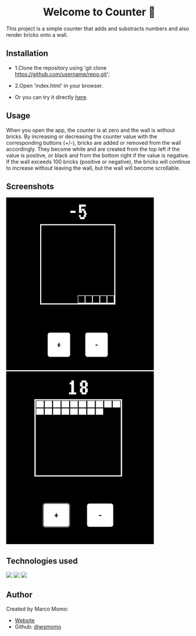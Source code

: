 <h1 align="center">Welcome to Counter 👋</h1>
<p>
</p>

This project  is a simple counter that adds and substracts numbers and also render bricks onto a wall.


## Installation

* 1.Clone the repository using 'git clone https://github.com/username/repo.git';
* 2.Open 'index.html' in your browser.

* Or you can try it directly [here](https://counterwall.netlify.app/).

## Usage

When you open the app, the counter is at zero and the wall is without bricks. By increasing or decreasing the counter value with the corresponding buttons (+/-), bricks are added or removed from the wall accordingly. They become white and are created from the top left if the value is positive, or black and from the bottom right if the value is negative. If the wall exceeds 100 bricks (positive or negative), the bricks will continue to increase without leaving the wall, but the wall will become scrollable.

## Screenshots

<img src="assets\img\readme\negNumbers.png">
<img src="assets\img\readme\posNumbers.png">

## Technologies used

<img src="https://img.shields.io/badge/HTML5-E34F26?style=for-the-badge&logo=html5&logoColor=white">
<img src="https://img.shields.io/badge/CSS3-1572B6?style=for-the-badge&logo=css3&logoColor=white">
<img src="https://img.shields.io/badge/JavaScript-323330?style=for-the-badge&logo=javascript&logoColor=F7DF1E">

## Author

Created by Marco Momo:

* [Website](wsmomo.github.io/Portfolio-Marco-Momo)
* Github: [@wsmomo](https://github.com/wsmomo)
